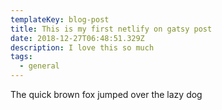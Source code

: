 ```yaml
---
templateKey: blog-post
title: This is my first netlify on gatsy post
date: 2018-12-27T06:48:51.329Z
description: I love this so much
tags:
  - general
---
```

The quick brown fox jumped over the lazy dog
